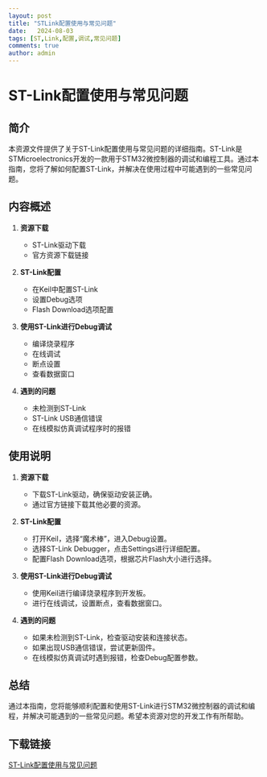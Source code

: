 ```yaml
---
layout: post
title: "STLink配置使用与常见问题"
date:   2024-08-03
tags: [ST,Link,配置,调试,常见问题]
comments: true
author: admin
---
```

# ST-Link配置使用与常见问题

## 简介
本资源文件提供了关于ST-Link配置使用与常见问题的详细指南。ST-Link是STMicroelectronics开发的一款用于STM32微控制器的调试和编程工具。通过本指南，您将了解如何配置ST-Link，并解决在使用过程中可能遇到的一些常见问题。

## 内容概述
1. **资源下载**
   - ST-Link驱动下载
   - 官方资源下载链接

2. **ST-Link配置**
   - 在Keil中配置ST-Link
   - 设置Debug选项
   - Flash Download选项配置

3. **使用ST-Link进行Debug调试**
   - 编译烧录程序
   - 在线调试
   - 断点设置
   - 查看数据窗口

4. **遇到的问题**
   - 未检测到ST-Link
   - ST-Link USB通信错误
   - 在线模拟仿真调试程序时的报错

## 使用说明
1. **资源下载**
   - 下载ST-Link驱动，确保驱动安装正确。
   - 通过官方链接下载其他必要的资源。

2. **ST-Link配置**
   - 打开Keil，选择“魔术棒”，进入Debug设置。
   - 选择ST-Link Debugger，点击Settings进行详细配置。
   - 配置Flash Download选项，根据芯片Flash大小进行选择。

3. **使用ST-Link进行Debug调试**
   - 使用Keil进行编译烧录程序到开发板。
   - 进行在线调试，设置断点，查看数据窗口。

4. **遇到的问题**
   - 如果未检测到ST-Link，检查驱动安装和连接状态。
   - 如果出现USB通信错误，尝试更新固件。
   - 在线模拟仿真调试时遇到报错，检查Debug配置参数。

## 总结
通过本指南，您将能够顺利配置和使用ST-Link进行STM32微控制器的调试和编程，并解决可能遇到的一些常见问题。希望本资源对您的开发工作有所帮助。

## 下载链接

[ST-Link配置使用与常见问题](https://pan.quark.cn/s/0b61b376b40a)